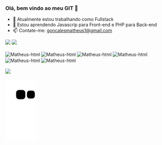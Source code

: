 ### Olá, bem vindo ao meu GIT 👋


- 🔭 Atualmente estou trabalhando como Fullstack 
- 🌱 Estou aprendendo Javascrip para Front-end e PHP para Back-end
- 📫 Contate-me: goncalesmatheus1@gmail.com

<div>
  <img height="180em" src="https://github-readme-stats.vercel.app/api?username=Matheusgoncales&show_icons=true&theme=merko">
  <img height="180em" src="https://github-readme-stats.vercel.app/api/top-langs/?username=Matheusgoncales&layout=compact&theme=merko">
</div>
<br>
<div>
  <img align="center" alt="Matheus-html" height="30" width="40"  src="https://cdn.jsdelivr.net/gh/devicons/devicon/icons/html5/html5-original.svg">
  <img align="center" alt="Matheus-html" height="30" width="40"  src="https://cdn.jsdelivr.net/gh/devicons/devicon/icons/typescript/typescript-original.svg">
  <img align="center" alt="Matheus-html" height="30" width="40"  src="https://cdn.jsdelivr.net/gh/devicons/devicon/icons/css3/css3-original.svg">
  <img align="center" alt="Matheus-html" height="30" width="40"  src="https://cdn.jsdelivr.net/gh/devicons/devicon/icons/javascript/javascript-original.svg">
  <img align="center" alt="Matheus-html" height="30" width="40"  src="https://cdn.jsdelivr.net/gh/devicons/devicon/icons/php/php-original.svg">
  <img align="center" alt="Matheus-html" height="30" width="40"  src="https://cdn.jsdelivr.net/gh/devicons/devicon/icons/csharp/csharp-original.svg">
</div>
<br>
<div>
  <a target="_blank" href="https://www.linkedin.com/in/matheusgoncales" ><img src="https://img.shields.io/badge/LinkedIn-0077B5?style=for-the-badge&logo=linkedin&logoColor=white"></a>
</div>

![snake gif](https://github.com/matheusgoncales/matheusgoncales/blob/output/github-contribution-grid-snake.svg)
